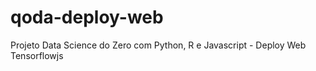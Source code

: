 # qoda-deploy-web
Projeto Data Science do Zero com Python, R e Javascript - Deploy Web Tensorflowjs
